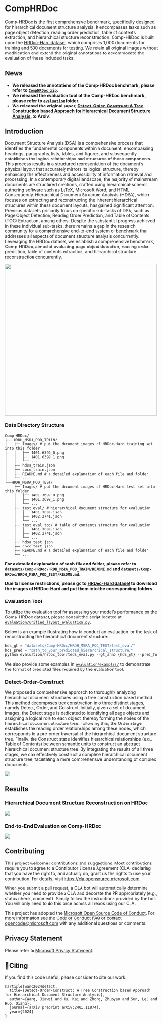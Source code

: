 # CompHRDoc

Comp-HRDoc is the first comprehensive benchmark, specifically designed for hierarchical document structure analysis. It encompasses tasks such as page object detection, reading order prediction, table of contents extraction, and hierarchical structure reconstruction. Comp-HRDoc is built upon the [HRDoc-Hard dataset](https://github.com/jfma-USTC/HRDoc), which comprises 1,000 documents for training and 500 documents for testing. We retain all original images without modification and extend the original annotations to accommodate the evaluation of these included tasks.

## News

- **We released the annotations of the Comp-HRDoc benchmark, please refer to [`CompHRDoc.zip`](./CompHRDoc.zip).**
- **We released the evaluation tool of the Comp-HRDoc benchmark, please refer to [`evaluation`](evaluation/) folder.**
- **We released the original paper, [Detect-Order-Construct: A Tree Construction based Approach for Hierarchical Document Structure Analysis](https://arxiv.org/pdf/2401.11874.pdf), to Arxiv.**

## Introduction

Document Structure Analysis (DSA) is a comprehensive process that identifies the fundamental components within a document, encompassing headings, paragraphs, lists, tables, and figures, and subsequently establishes the logical relationships and structures of these components. This process results in a structured representation of the document’s physical layout that accurately mirrors its logical structure, thereby enhancing the effectiveness and accessibility of information retrieval and processing. In a contemporary digital landscape, the majority of mainstream documents are structured creations, crafted using hierarchical-schema authoring software such as LaTeX, Microsoft Word, and HTML. Consequently, Hierarchical Document Structure Analysis (HDSA), which focuses on extracting and reconstructing the inherent hierarchical structures within these document layouts, has gained significant attention. Previous datasets primarily focus on specific sub-tasks of DSA, such as Page Object Detection, Reading Order Prediction, and Table of Contents (TOC) Extraction, among others. Despite the substantial progress achieved in these individual sub-tasks, there remains a gap in the research community for a comprehensive end-to-end system or benchmark that addresses all aspects of document structure analysis concurrently. Leveraging the HRDoc dataset, we establish a comprehensive benchmark, Comp-HRDoc, aimed at evaluating page object detection, reading order prediction, table of contents extraction, and hierarchical structure reconstruction concurrently.

<!-- ![](assets/example.png) -->
<img src="assets/example.png" height="500" alt="">

### Data Directory Structure

```plaintext
Comp-HRDoc/
├── HRDH_MSRA_POD_TRAIN/
│   ├── Images/ # put the document images of HRDoc-Hard training set into this folder
│   │   ├── 1401.6399_0.png
│   │   ├── 1401.6399_1.png
│   │   └── ...
│   ├── hdsa_train.json
│   ├── coco_train.json
│   ├── README.md # a detailed explanation of each file and folder
│   └── ...
└──HRDH_MSRA_POD_TEST/
    ├── Images/ # put the document images of HRDoc-Hard test set into this folder
    │   ├── 1401.3699_0.png
    │   ├── 1401.3699_1.png
    │   └── ...
    ├── test_eval/ # hierarchical document structure for evaluation
    │   ├── 1401.3699.json
    │   ├── 1402.2741.json
    │   └── ...
    ├── test_eval_toc/ # table of contents structure for evaluation
    │   ├── 1401.3699.json
    │   ├── 1402.2741.json
    │   └── ...
    ├── hdsa_test.json
    ├── coco_test.json
    ├── README.md # a detailed explanation of each file and folder
    └── ...
```

**For a detailed explanation of each file and folder, please refer to `datasets/Comp-HRDoc/HRDH_MSRA_POD_TRAIN/README.md` and `datasets/Comp-HRDoc/HRDH_MSRA_POD_TEST/README.md`.**

**Due to license restrictions, please go to [HRDoc-Hard dataset](https://github.com/jfma-USTC/HRDoc) to download the images of HRDoc-Hard and put them into the corresponding folders.**

### Evaluation Tool

To utilize the evaluation tool for assessing your model's performance on the Comp-HRDoc dataset, please consult the script located at [`evaluation/unified_layout_evaluation.py`](evaluation/unified_layout_evaluation.py).

Below is an example illustrating how to conduct an evaluation for the task of reconstructing the hierarchical document structure:
```python
hds_gt = "datasets/Comp-HRDoc/HRDH_MSRA_POD_TEST/test_eval/"
hds_pred = "path_to_your_predicted_hierarchical_structure/"
python evaluation/hrdoc_tool/teds_eval.py --gt_anno {hds_gt} --pred_folder {hds_pred}
```

We also provide some examples in [`evaluation/examples/`](evaluation/examples/) to demonstrate the format of predicted files required by the evaluation tool.

### Detect-Order-Construct

We proposed a comprehensive approach to thoroughly analyzing hierarchical document structures using a tree construction based method. This method decomposes tree construction into three distinct stages, namely Detect, Order, and Construct. Initially, given a set of document images, the Detect stage is dedicated to identifying all page objects and assigning a logical role to each object, thereby forming the nodes of the hierarchical document structure tree. Following this, the Order stage establishes the reading order relationships among these nodes, which corresponds to a pre-order traversal of the hierarchical document structure tree. Finally, the Construct stage identifies hierarchical relationships (e.g., Table of Contents) between semantic units to construct an abstract hierarchical document structure tree. By integrating the results of all three stages, we can effectively construct a complete hierarchical document structure tree, facilitating a more comprehensive understanding of complex documents.

<img src="assets/pipeline.png">

## Results

### Hierarchical Document Structure Reconstruction on HRDoc
<img src="assets/hrdoc_results.png">

### End-to-End Evaluation on Comp-HRDoc
<img src="assets/results.png">

## Contributing

This project welcomes contributions and suggestions.  Most contributions require you to agree to a
Contributor License Agreement (CLA) declaring that you have the right to, and actually do, grant us
the rights to use your contribution. For details, visit https://cla.opensource.microsoft.com.

When you submit a pull request, a CLA bot will automatically determine whether you need to provide
a CLA and decorate the PR appropriately (e.g., status check, comment). Simply follow the instructions
provided by the bot. You will only need to do this once across all repos using our CLA.

This project has adopted the [Microsoft Open Source Code of Conduct](https://opensource.microsoft.com/codeofconduct/).
For more information see the [Code of Conduct FAQ](https://opensource.microsoft.com/codeofconduct/faq/) or
contact [opencode@microsoft.com](mailto:opencode@microsoft.com) with any additional questions or comments.

## Privacy Statement

Please refer to [Microsoft Privacy Statement](https://go.microsoft.com/fwlink/?LinkId=521839).

## 📝Citing

If you find this code useful, please consider to cite our work.

```
@article{wang2024detect,
  title={Detect-Order-Construct: A Tree Construction based Approach for Hierarchical Document Structure Analysis},
  author={Wang, Jiawei and Hu, Kai and Zhong, Zhuoyao and Sun, Lei and Huo, Qiang},
  journal={arXiv preprint arXiv:2401.11874},
  year={2024}
}
```

